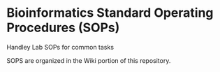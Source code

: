 # Bioinformatics Standard Operating Procedures (SOPs)
Handley Lab SOPs for common tasks

SOPS are organized in the Wiki portion of this repository.
